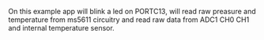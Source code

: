 On this example app will blink a led on PORTC13, 
  will read raw preasure and temperature from ms5611 circuitry 
  and read raw data from ADC1 CH0 CH1 and internal temperature sensor.
